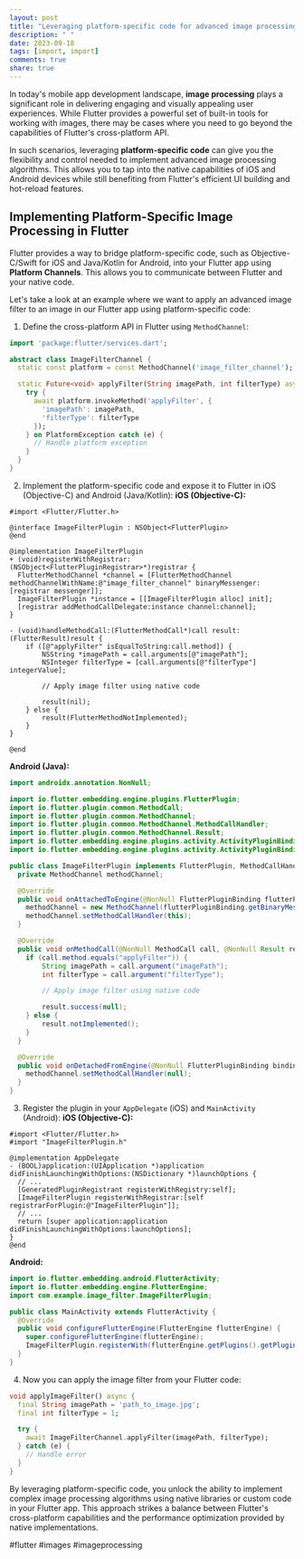 ```yaml
---
layout: post
title: "Leveraging platform-specific code for advanced image processing in Flutter."
description: " "
date: 2023-09-18
tags: [import, import]
comments: true
share: true
---
```


In today's mobile app development landscape, **image processing** plays a significant role in delivering engaging and visually appealing user experiences. While Flutter provides a powerful set of built-in tools for working with images, there may be cases where you need to go beyond the capabilities of Flutter's cross-platform API.

In such scenarios, leveraging **platform-specific code** can give you the flexibility and control needed to implement advanced image processing algorithms. This allows you to tap into the native capabilities of iOS and Android devices while still benefiting from Flutter's efficient UI building and hot-reload features.

## Implementing Platform-Specific Image Processing in Flutter

Flutter provides a way to bridge platform-specific code, such as Objective-C/Swift for iOS and Java/Kotlin for Android, into your Flutter app using **Platform Channels**. This allows you to communicate between Flutter and your native code.

Let's take a look at an example where we want to apply an advanced image filter to an image in our Flutter app using platform-specific code:

1. Define the cross-platform API in Flutter using `MethodChannel`:
```dart
import 'package:flutter/services.dart';

abstract class ImageFilterChannel {
  static const platform = const MethodChannel('image_filter_channel');

  static Future<void> applyFilter(String imagePath, int filterType) async {
    try {
      await platform.invokeMethod('applyFilter', {
        'imagePath': imagePath,
        'filterType': filterType
      });
    } on PlatformException catch (e) {
      // Handle platform exception
    }
  }
}
```

2. Implement the platform-specific code and expose it to Flutter in iOS (Objective-C) and Android (Java/Kotlin):
**iOS (Objective-C):**
```objc
#import <Flutter/Flutter.h>

@interface ImageFilterPlugin : NSObject<FlutterPlugin>
@end

@implementation ImageFilterPlugin
+ (void)registerWithRegistrar:(NSObject<FlutterPluginRegistrar>*)registrar {
  FlutterMethodChannel *channel = [FlutterMethodChannel methodChannelWithName:@"image_filter_channel" binaryMessenger:[registrar messenger]];
  ImageFilterPlugin *instance = [[ImageFilterPlugin alloc] init];
  [registrar addMethodCallDelegate:instance channel:channel];
}

- (void)handleMethodCall:(FlutterMethodCall*)call result:(FlutterResult)result {
    if ([@"applyFilter" isEqualToString:call.method]) {
        NSString *imagePath = call.arguments[@"imagePath"];
        NSInteger filterType = [call.arguments[@"filterType"] integerValue];
      
        // Apply image filter using native code

        result(nil);
    } else {
        result(FlutterMethodNotImplemented);
    }
}

@end
```
**Android (Java):**
```java
import androidx.annotation.NonNull;

import io.flutter.embedding.engine.plugins.FlutterPlugin;
import io.flutter.plugin.common.MethodCall;
import io.flutter.plugin.common.MethodChannel;
import io.flutter.plugin.common.MethodChannel.MethodCallHandler;
import io.flutter.plugin.common.MethodChannel.Result;
import io.flutter.embedding.engine.plugins.activity.ActivityPluginBinding;
import io.flutter.embedding.engine.plugins.activity.ActivityPluginBinding.OnSaveInstanceStateListener;

public class ImageFilterPlugin implements FlutterPlugin, MethodCallHandler {
  private MethodChannel methodChannel;

  @Override
  public void onAttachedToEngine(@NonNull FlutterPluginBinding flutterPluginBinding) {
    methodChannel = new MethodChannel(flutterPluginBinding.getBinaryMessenger(), "image_filter_channel");
    methodChannel.setMethodCallHandler(this);
  }

  @Override
  public void onMethodCall(@NonNull MethodCall call, @NonNull Result result) {
    if (call.method.equals("applyFilter")) {
        String imagePath = call.argument("imagePath");
        int filterType = call.argument("filterType");

        // Apply image filter using native code

        result.success(null);
    } else {
        result.notImplemented();
    }
  }

  @Override
  public void onDetachedFromEngine(@NonNull FlutterPluginBinding binding) {
    methodChannel.setMethodCallHandler(null);
  }
}
```

3. Register the plugin in your `AppDelegate` (iOS) and `MainActivity` (Android):
**iOS (Objective-C):**
```objc
#import <Flutter/Flutter.h>
#import "ImageFilterPlugin.h"

@implementation AppDelegate
- (BOOL)application:(UIApplication *)application didFinishLaunchingWithOptions:(NSDictionary *)launchOptions {
  // ...
  [GeneratedPluginRegistrant registerWithRegistry:self];
  [ImageFilterPlugin registerWithRegistrar:[self registrarForPlugin:@"ImageFilterPlugin"]];
  // ...
  return [super application:application didFinishLaunchingWithOptions:launchOptions];
}
@end
```
**Android:**
```java
import io.flutter.embedding.android.FlutterActivity;
import io.flutter.embedding.engine.FlutterEngine;
import com.example.image_filter.ImageFilterPlugin;

public class MainActivity extends FlutterActivity {
  @Override
  public void configureFlutterEngine(FlutterEngine flutterEngine) {
    super.configureFlutterEngine(flutterEngine);
    ImageFilterPlugin.registerWith(flutterEngine.getPlugins().getPluginRegistry().registrarFor("com.example.image_filter.ImageFilterPlugin"));
  }
}
```

4. Now you can apply the image filter from your Flutter code:
```dart
void applyImageFilter() async {
  final String imagePath = 'path_to_image.jpg';
  final int filterType = 1;

  try {
    await ImageFilterChannel.applyFilter(imagePath, filterType);
  } catch (e) {
    // Handle error
  }
}
```

By leveraging platform-specific code, you unlock the ability to implement complex image processing algorithms using native libraries or custom code in your Flutter app. This approach strikes a balance between Flutter's cross-platform capabilities and the performance optimization provided by native implementations.

#flutter #images #imageprocessing